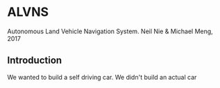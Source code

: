 # ALVNS
Autonomous Land Vehicle Navigation System. Neil Nie & Michael Meng, 2017 

## Introduction
We wanted to build a self driving car. We didn't build an actual car 